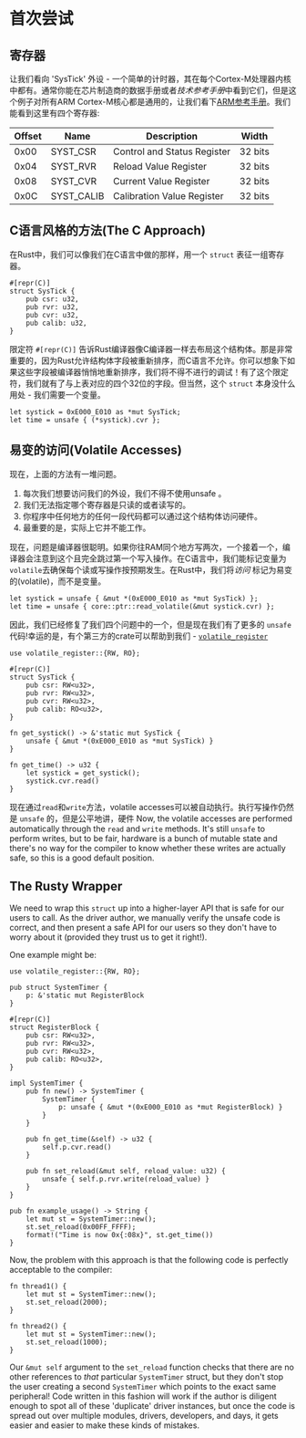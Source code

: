 # 首次尝试

## 寄存器

让我们看向 'SysTick' 外设 - 一个简单的计时器，其在每个Cortex-M处理器内核中都有。通常你能在芯片制造商的数据手册或者*技术参考手册*中看到它们，但是这个例子对所有ARM Cortex-M核心都是通用的，让我们看下[ARM参考手册]。我们能看到这里有四个寄存器:

[ARM参考手册]: http://infocenter.arm.com/help/topic/com.arm.doc.dui0553a/Babieigh.html

| Offset | Name        | Description                 | Width  |
|--------|-------------|-----------------------------|--------|
| 0x00   | SYST_CSR    | Control and Status Register | 32 bits|
| 0x04   | SYST_RVR    | Reload Value Register       | 32 bits|
| 0x08   | SYST_CVR    | Current Value Register      | 32 bits|
| 0x0C   | SYST_CALIB  | Calibration Value Register  | 32 bits|

## C语言风格的方法(The C Approach)

在Rust中，我们可以像我们在C语言中做的那样，用一个 `struct` 表征一组寄存器。

```rust,ignore
#[repr(C)]
struct SysTick {
    pub csr: u32,
    pub rvr: u32,
    pub cvr: u32,
    pub calib: u32,
}
```
限定符 `#[repr(C)]` 告诉Rust编译器像C编译器一样去布局这个结构体。那是非常重要的，因为Rust允许结构体字段被重新排序，而C语言不允许。你可以想象下如果这些字段被编译器悄悄地重新排序，我们将不得不进行的调试！有了这个限定符，我们就有了与上表对应的四个32位的字段。但当然，这个 `struct` 本身没什么用处 - 我们需要一个变量。

```rust,ignore
let systick = 0xE000_E010 as *mut SysTick;
let time = unsafe { (*systick).cvr };
```

## 易变的访问(Volatile Accesses)

现在，上面的方法有一堆问题。

1. 每次我们想要访问我们的外设，我们不得不使用unsafe 。
2. 我们无法指定哪个寄存器是只读的或者读写的。
3. 你程序中任何地方的任何一段代码都可以通过这个结构体访问硬件。
4. 最重要的是，实际上它并不能工作。

现在，问题是编译器很聪明。如果你往RAM同个地方写两次，一个接着一个，编译器会注意到这个且完全跳过第一个写入操作。在C语言中，我们能标记变量为`volatile`去确保每个读或写操作按预期发生。在Rust中，我们将*访问* 标记为易变的(volatile)，而不是变量。

```rust,ignore
let systick = unsafe { &mut *(0xE000_E010 as *mut SysTick) };
let time = unsafe { core::ptr::read_volatile(&mut systick.cvr) };
```
因此，我们已经修复了我们四个问题中的一个，但是现在我们有了更多的 `unsafe` 代码!幸运的是，有个第三方的crate可以帮助到我们 - [`volatile_register`]

[`volatile_register`]: https://crates.io/crates/volatile_register

```rust,ignore
use volatile_register::{RW, RO};

#[repr(C)]
struct SysTick {
    pub csr: RW<u32>,
    pub rvr: RW<u32>,
    pub cvr: RW<u32>,
    pub calib: RO<u32>,
}

fn get_systick() -> &'static mut SysTick {
    unsafe { &mut *(0xE000_E010 as *mut SysTick) }
}

fn get_time() -> u32 {
    let systick = get_systick();
    systick.cvr.read()
}
```

现在通过`read`和`write`方法，volatile accesses可以被自动执行。执行写操作仍然是 `unsafe` 的，但是公平地讲，硬件
Now, the volatile accesses are performed automatically through the `read` and `write` methods. It's still `unsafe` to perform writes, but to be fair, hardware is a bunch of mutable state and there's no way for the compiler to know whether these writes are actually safe, so this is a good default position.

## The Rusty Wrapper

We need to wrap this `struct` up into a higher-layer API that is safe for our users to call. As the driver author, we manually verify the unsafe code is correct, and then present a safe API for our users so they don't have to worry about it (provided they trust us to get it right!).

One example might be:

```rust,ignore
use volatile_register::{RW, RO};

pub struct SystemTimer {
    p: &'static mut RegisterBlock
}

#[repr(C)]
struct RegisterBlock {
    pub csr: RW<u32>,
    pub rvr: RW<u32>,
    pub cvr: RW<u32>,
    pub calib: RO<u32>,
}

impl SystemTimer {
    pub fn new() -> SystemTimer {
        SystemTimer {
            p: unsafe { &mut *(0xE000_E010 as *mut RegisterBlock) }
        }
    }

    pub fn get_time(&self) -> u32 {
        self.p.cvr.read()
    }

    pub fn set_reload(&mut self, reload_value: u32) {
        unsafe { self.p.rvr.write(reload_value) }
    }
}

pub fn example_usage() -> String {
    let mut st = SystemTimer::new();
    st.set_reload(0x00FF_FFFF);
    format!("Time is now 0x{:08x}", st.get_time())
}
```

Now, the problem with this approach is that the following code is perfectly acceptable to the compiler:

```rust,ignore
fn thread1() {
    let mut st = SystemTimer::new();
    st.set_reload(2000);
}

fn thread2() {
    let mut st = SystemTimer::new();
    st.set_reload(1000);
}
```

Our `&mut self` argument to the `set_reload` function checks that there are no other references to *that* particular `SystemTimer` struct, but they don't stop the user creating a second `SystemTimer` which points to the exact same peripheral! Code written in this fashion will work if the author is diligent enough to spot all of these 'duplicate' driver instances, but once the code is spread out over multiple modules, drivers, developers, and days, it gets easier and easier to make these kinds of mistakes.
